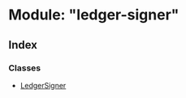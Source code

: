 # Module: "ledger-signer"

## Index

### Classes

* [LedgerSigner](../classes/_ledger_signer_.ledgersigner.md)
